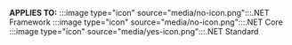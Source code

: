 <Token>**APPLIES TO:** :::image type="icon" source="media/no-icon.png":::.NET Framework :::image type="icon" source="media/no-icon.png":::.NET Core :::image type="icon" source="media/yes-icon.png":::.NET Standard </Token>